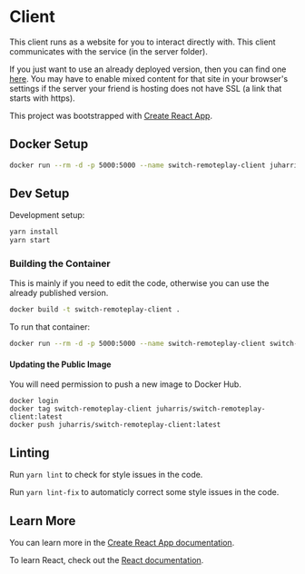 # Client
This client runs as a website for you to interact directly with.
This client communicates with the service (in the server folder).

If you just want to use an already deployed version, then you can find one [here](https://jubuntu.eastus.cloudapp.azure.com/).
You may have to enable mixed content for that site in your browser's settings if the server your friend is hosting does not have SSL (a link that starts with https).

This project was bootstrapped with [Create React App](https://github.com/facebook/create-react-app).

## Docker Setup
```bash
docker run --rm -d -p 5000:5000 --name switch-remoteplay-client juharris/switch-remoteplay-client:latest
```

## Dev Setup
Development setup:
```bash
yarn install
yarn start
```

### Building the Container
This is mainly if you need to edit the code, otherwise you can use the already published version.
```bash
docker build -t switch-remoteplay-client .
```

To run that container:
```bash
docker run --rm -d -p 5000:5000 --name switch-remoteplay-client switch-remoteplay-client:latest
```

#### Updating the Public Image
You will need permission to push a new image to Docker Hub.
```
docker login
docker tag switch-remoteplay-client juharris/switch-remoteplay-client:latest
docker push juharris/switch-remoteplay-client:latest
```

## Linting
Run `yarn lint` to check for style issues in the code.

Run `yarn lint-fix` to automaticly correct some style issues in the code.



## Learn More

You can learn more in the [Create React App documentation](https://facebook.github.io/create-react-app/docs/getting-started).

To learn React, check out the [React documentation](https://reactjs.org/).
